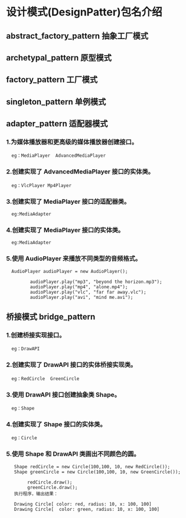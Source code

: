 # 设计模式(DesignPatter)包名介绍


## abstract_factory_pattern  抽象工厂模式
## archetypal_pattern 原型模式
## factory_pattern 工厂模式
## singleton_pattern 单例模式
## adapter_pattern 适配器模式
  ### 1.为媒体播放器和更高级的媒体播放器创建接口。
      eg：MediaPlayer  AdvancedMediaPlayer
  ### 2.创建实现了 AdvancedMediaPlayer 接口的实体类。
      eg：VlcPlayer Mp4Player
  ### 3.创建实现了 MediaPlayer 接口的适配器类。
      eg:MediaAdapter
  ### 4.创建实现了 MediaPlayer 接口的实体类。
      eg:MediaAdapter
  ### 5.使用 AudioPlayer 来播放不同类型的音频格式。
      AudioPlayer audioPlayer = new AudioPlayer();
        
             audioPlayer.play("mp3", "beyond the horizon.mp3");
             audioPlayer.play("mp4", "alone.mp4");
             audioPlayer.play("vlc", "far far away.vlc");
             audioPlayer.play("avi", "mind me.avi");
## 桥接模式 bridge_pattern
  ### 1.创建桥接实现接口。
      eg：DrawAPI 
  ### 2.创建实现了 DrawAPI 接口的实体桥接实现类。
      eg：RedCircle  GreenCircle 
  ### 3.使用 DrawAPI 接口创建抽象类 Shape。
      eg：Shape  
  ### 4.创建实现了 Shape 接口的实体类。
      eg：Circle   
  ### 5.使用 Shape 和 DrawAPI 类画出不同颜色的圆。
       Shape redCircle = new Circle(100,100, 10, new RedCircle());
       Shape greenCircle = new Circle(100,100, 10, new GreenCircle());
       
            redCircle.draw();
            greenCircle.draw(); 
       执行程序，输出结果：
       
       Drawing Circle[ color: red, radius: 10, x: 100, 100]
       Drawing Circle[  color: green, radius: 10, x: 100, 100]
